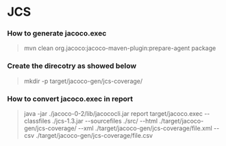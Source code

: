 # JCS

### How to generate jacoco.exec
>mvn clean org.jacoco:jacoco-maven-plugin:prepare-agent package

### Create the direcotry as showed below
>mkdir -p target/jacoco-gen/jcs-coverage/

### How to convert jacoco.exec in report
>java -jar ./jacoco-0-2/lib/jacococli.jar report target/jacoco.exec --classfiles ./jcs-1.3.jar --sourcefiles ./src/ --html ./target/jacoco-gen/jcs-coverage/ --xml ./target/jacoco-gen/jcs-coverage/file.xml --csv ./target/jacoco-gen/jcs-coverage/file.csv

